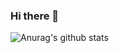 ### Hi there 👋
![Anurag's github stats](https://github-readme-stats.vercel.app/api?username=YukiOkita&count_private=true&theme=radical)

<!--
**YukiOkita/YukiOkita** is a ✨ _special_ ✨ repository because its `README.md` (this file) appears on your GitHub profile.

Here are some ideas to get you started:

- 🔭 I’m currently working on ...
- 🌱 I’m currently learning ...
- 👯 I’m looking to collaborate on ...
- 🤔 I’m looking for help with ...
- 💬 Ask me about ...
- 📫 How to reach me: ...
- 😄 Pronouns: ...
- ⚡ Fun fact: ...
-->
